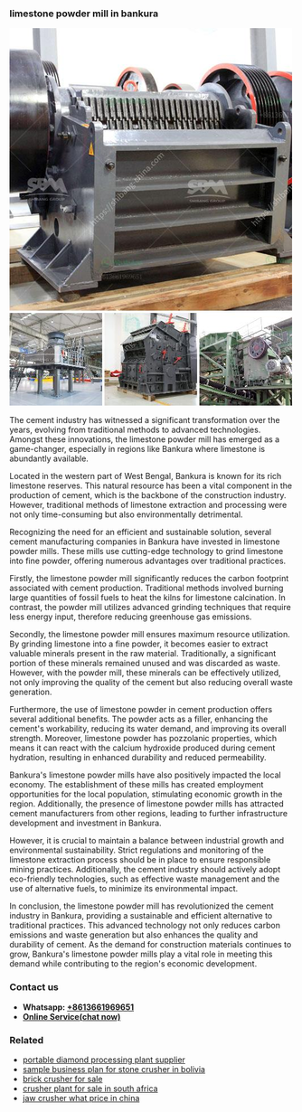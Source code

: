 <h3>limestone powder mill in bankura</h3><img src='1708322663.jpg' alt=''><p>The cement industry has witnessed a significant transformation over the years, evolving from traditional methods to advanced technologies. Amongst these innovations, the limestone powder mill has emerged as a game-changer, especially in regions like Bankura where limestone is abundantly available.</p><p>Located in the western part of West Bengal, Bankura is known for its rich limestone reserves. This natural resource has been a vital component in the production of cement, which is the backbone of the construction industry. However, traditional methods of limestone extraction and processing were not only time-consuming but also environmentally detrimental.</p><p>Recognizing the need for an efficient and sustainable solution, several cement manufacturing companies in Bankura have invested in limestone powder mills. These mills use cutting-edge technology to grind limestone into fine powder, offering numerous advantages over traditional practices.</p><p>Firstly, the limestone powder mill significantly reduces the carbon footprint associated with cement production. Traditional methods involved burning large quantities of fossil fuels to heat the kilns for limestone calcination. In contrast, the powder mill utilizes advanced grinding techniques that require less energy input, therefore reducing greenhouse gas emissions.</p><p>Secondly, the limestone powder mill ensures maximum resource utilization. By grinding limestone into a fine powder, it becomes easier to extract valuable minerals present in the raw material. Traditionally, a significant portion of these minerals remained unused and was discarded as waste. However, with the powder mill, these minerals can be effectively utilized, not only improving the quality of the cement but also reducing overall waste generation.</p><p>Furthermore, the use of limestone powder in cement production offers several additional benefits. The powder acts as a filler, enhancing the cement's workability, reducing its water demand, and improving its overall strength. Moreover, limestone powder has pozzolanic properties, which means it can react with the calcium hydroxide produced during cement hydration, resulting in enhanced durability and reduced permeability.</p><p>Bankura's limestone powder mills have also positively impacted the local economy. The establishment of these mills has created employment opportunities for the local population, stimulating economic growth in the region. Additionally, the presence of limestone powder mills has attracted cement manufacturers from other regions, leading to further infrastructure development and investment in Bankura.</p><p>However, it is crucial to maintain a balance between industrial growth and environmental sustainability. Strict regulations and monitoring of the limestone extraction process should be in place to ensure responsible mining practices. Additionally, the cement industry should actively adopt eco-friendly technologies, such as effective waste management and the use of alternative fuels, to minimize its environmental impact.</p><p>In conclusion, the limestone powder mill has revolutionized the cement industry in Bankura, providing a sustainable and efficient alternative to traditional practices. This advanced technology not only reduces carbon emissions and waste generation but also enhances the quality and durability of cement. As the demand for construction materials continues to grow, Bankura's limestone powder mills play a vital role in meeting this demand while contributing to the region's economic development.</p><h3>Contact us</h3><ul><li><strong>Whatsapp:&nbsp;<a href="https://wa.me/8613661969651">+8613661969651</a></strong></li><li><a href="https://swt.shibang-china.com/?git&amp;zhl&amp;limestone powder mill in bankura"><strong>Online Service(chat now)</strong></a></li></ul><h3>Related</h3><ul><li><a href='portable diamond processing plant supplier.md'>portable diamond processing plant supplier</a></li><li><a href='sample business plan for stone crusher in bolivia.md'>sample business plan for stone crusher in bolivia</a></li><li><a href='brick crusher for sale.md'>brick crusher for sale</a></li><li><a href='crusher plant for sale in south africa.md'>crusher plant for sale in south africa</a></li><li><a href='jaw crusher what price in china.md'>jaw crusher what price in china</a></li></ul>
